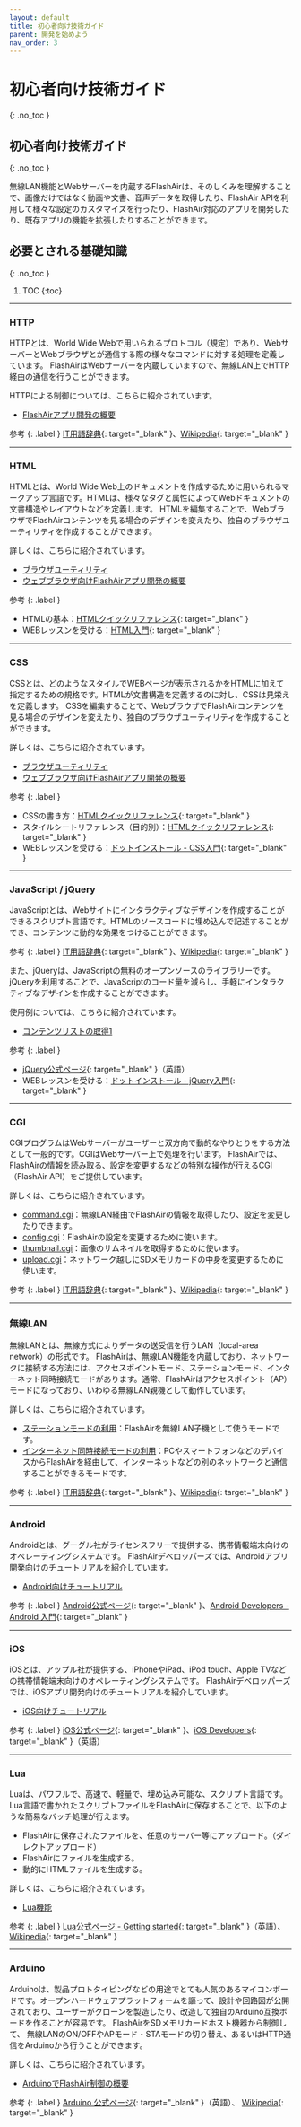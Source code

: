 ```yaml
---
layout: default
title: 初心者向け技術ガイド
parent: 開発を始めよう
nav_order: 3
---
```


# 初心者向け技術ガイド
{: .no_toc }

## 初心者向け技術ガイド
{: .no_toc }

無線LAN機能とWebサーバーを内蔵するFlashAirは、そのしくみを理解することで、画像だけではなく動画や文書、音声データを取得したり、FlashAir APIを利用して様々な設定のカスタマイズを行ったり、FlashAir対応のアプリを開発したり、既存アプリの機能を拡張したりすることができます。


## 必要とされる基礎知識
{: .no_toc }

1. TOC
{:toc}

---
### HTTP

HTTPとは、World Wide Webで用いられるプロトコル（規定）であり、WebサーバーとWebブラウザとが通信する際の様々なコマンドに対する処理を定義しています。 
FlashAirはWebサーバーを内蔵していますので、無線LAN上でHTTP経由の通信を行うことができます。

HTTPによる制御については、こちらに紹介されています。

- [FlashAirアプリ開発の概要](./app)

参考
{: .label }
[IT用語辞典](http://e-words.jp/w/HTTP.html){: target="_blank" }、[Wikipedia](https://ja.wikipedia.org/wiki/Hypertext_Transfer_Protocol){: target="_blank" }

---
### HTML

HTMLとは、World Wide Web上のドキュメントを作成するために用いられるマークアップ言語です。HTMLは、様々なタグと属性によってWebドキュメントの文書構造やレイアウトなどを定義します。 
HTMLを編集することで、WebブラウザでFlashAirコンテンツを見る場合のデザインを変えたり、独自のブラウザユーティリティを作成することができます。

詳しくは、こちらに紹介されています。

- [ブラウザユーティリティ](../api/utility)
- [ウェブブラウザ向けFlashAirアプリ開発の概要](../tutorials/web/1)

参考
{: .label }
- HTMLの基本：[HTMLクイックリファレンス](http://www.htmq.com/htmlkihon/003.shtml){: target="_blank" }
- WEBレッスンを受ける：[HTML入門](http://dotinstall.com/lessons/basic_html_v3){: target="_blank" }

---
### CSS

CSSとは、どのようなスタイルでWEBページが表示されるかをHTMLに加えて指定するための規格です。HTMLが文書構造を定義するのに対し、CSSは見栄えを定義します。 
CSSを編集することで、WebブラウザでFlashAirコンテンツを見る場合のデザインを変えたり、独自のブラウザユーティリティを作成することができます。

詳しくは、こちらに紹介されています。

- [ブラウザユーティリティ](../api/utility)
- [ウェブブラウザ向けFlashAirアプリ開発の概要](../tutorials/web/1)

参考
{: .label }
- CSSの書き方：[HTMLクイックリファレンス](http://www.htmq.com/csskihon/003.shtml){: target="_blank" }
- スタイルシートリファレンス（目的別）：[HTMLクイックリファレンス](http://www.htmq.com/style/index.shtml){: target="_blank" }
- WEBレッスンを受ける：[ドットインストール - CSS入門](http://dotinstall.com/lessons/basic_css_v3){: target="_blank" }

---
### JavaScript / jQuery

JavaScriptとは、Webサイトにインタラクティブなデザインを作成することができるスクリプト言語です。HTMLのソースコードに埋め込んで記述することができ、コンテンツに動的な効果をつけることができます。

参考
{: .label }
[IT用語辞典](http://e-words.jp/w/JavaScript.html"){: target="_blank" }、[Wikipedia](https://ja.wikipedia.org/wiki/JavaScript"){: target="_blank" }

また、jQueryは、JavaScriptの無料のオープンソースのライブラリーです。jQueryを利用することで、JavaScriptのコード量を減らし、手軽にインタラクティブなデザインを作成することができます。

使用例については、こちらに紹介されています。

- [コンテンツリストの取得1](../tutorials/web/2)

参考
{: .label }
- [jQuery公式ページ](http://jquery.com/"){: target="_blank" }（英語）
- WEBレッスンを受ける：[ドットインストール - jQuery入門](http://dotinstall.com/lessons/basic_jquery_v2){: target="_blank" }

---
### CGI

CGIプログラムはWebサーバーがユーザーと双方向で動的なやりとりをする方法として一般的です。CGIはWebサーバー上で処理を行います。 
FlashAirでは、FlashAirの情報を読み取る、設定を変更するなどの特別な操作が行えるCGI（FlashAir API）をご提供しています。

詳しくは、こちらに紹介されています。

- [command.cgi](../api/command.cgi)：無線LAN経由でFlashAirの情報を取得したり、設定を変更したりできます。
- [config.cgi](../api/config.cgi)：FlashAirの設定を変更するために使います。
- [thumbnail.cgi](../api/thumbnail.cgi)：画像のサムネイルを取得するために使います。
- [upload.cgi](../api/upload.cgi)：ネットワーク越しにSDメモリカードの中身を変更するために使います。

参考
{: .label }
[IT用語辞典](http://e-words.jp/w/CGI.html){: target="_blank" }、[Wikipedia](https://ja.wikipedia.org/wiki/Common_Gateway_Interface){: target="_blank" }

---
### 無線LAN

無線LANとは、無線方式によりデータの送受信を行うLAN（local-area network）の形式です。 
FlashAirは、無線LAN機能を内蔵しており、ネットワークに接続する方法には、アクセスポイントモード、ステーションモード、インターネット同時接続モードがあります。通常、FlashAirはアクセスポイント（AP）モードになっており、いわゆる無線LAN親機として動作しています。

詳しくは、こちらに紹介されています。

- [ステーションモードの利用](../tutorials/advanced/1)：FlashAirを無線LAN子機として使うモードです。
- [インターネット同時接続モードの利用](../tutorials/advanced/3)：PCやスマートフォンなどのデバイスからFlashAirを経由して、インターネットなどの別のネットワークと通信することができるモードです。

参考
{: .label }
[IT用語辞典](http://e-words.jp/w/%E7%84%A1%E7%B7%9ALAN.html){: target="_blank" }、[Wikipedia](https://ja.wikipedia.org/wiki/%E7%84%A1%E7%B7%9ALAN){: target="_blank" }

---
### Android

Androidとは、グーグル社がライセンスフリーで提供する、携帯情報端末向けのオペレーティングシステムです。 
FlashAirデベロッパーズでは、Androidアプリ開発向けのチュートリアルを紹介しています。

- [Android向けチュートリアル](../tutorials/android/)

参考
{: .label }
[Android公式ページ](https://www.android.com/intl/ja_jp/){: target="_blank" }、[Android Developers - Android 入門](https://developer.android.com/guide/index.html){: target="_blank" }

---
### iOS

iOSとは、アップル社が提供する、iPhoneやiPad、iPod touch、Apple TVなどの携帯情報端末向けのオペレーティングシステムです。 
FlashAirデベロッパーズでは、iOSアプリ開発向けのチュートリアルを紹介しています。

- [iOS向けチュートリアル](../tutorials/ios/)

参考
{: .label }
[iOS公式ページ](http://www.apple.com/jp/ios/ios-10/){: target="_blank" }、[iOS Developers](https://developer.apple.com/ios/){: target="_blank" }（英語）

---
### Lua

Luaは、パワフルで、高速で、軽量で、埋め込み可能な、スクリプト言語です。 
Lua言語で書かれたスクリプトファイルをFlashAirに保存することで、以下のような簡易なバッチ処理が行えます。

- FlashAirに保存されたファイルを、任意のサーバー等にアップロード。（ダイレクトアップロード）
- FlashAirにファイルを生成する。
- 動的にHTMLファイルを生成する。

詳しくは、こちらに紹介されています。

- [Lua機能](../api/lua/)

参考
{: .label }
[Lua公式ページ - Getting started](http://www.lua.org/start.html){: target="_blank" }（英語）、[Wikipedia](https://ja.wikipedia.org/wiki/Lua){: target="_blank" }

---
### Arduino

Arduinoは、製品プロトタイピングなどの用途でとても人気のあるマイコンボードです。オープンハードウェアプラットフォームを謳って、設計や回路図が公開されており、ユーザーがクローンを製造したり、改造して独自のArduino互換ボードを作ることが容易です。 
FlashAirをSDメモリカードホスト機器から制御して、 無線LANのON/OFFやAPモード・STAモードの切り替え、あるいはHTTP通信をArduinoから行うことができます。

詳しくは、こちらに紹介されています。

- [ArduinoでFlashAir制御の概要](../tutorials/arduino/1)

参考
{: .label }
[Arduino 公式ページ](https://www.arduino.cc/){: target="_blank" }（英語）、 [Wikipedia](https://ja.wikipedia.org/wiki/Arduino){: target="_blank" }